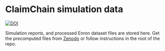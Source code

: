 # ClaimChain simulation data
[![DOI](https://zenodo.org/badge/DOI/10.5281/zenodo.1228294.svg)](https://doi.org/10.5281/zenodo.1228294)

Simulation reports, and processed Enron dataset files are stored here. Get the
precomputed files from [Zenodo](https://doi.org/10.5281/zenodo.1228294) or 
follow instructions in the root of the repo.
